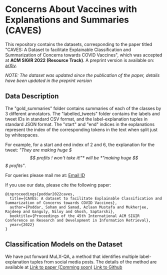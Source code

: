 # Concerns About Vaccines with Explanations and Summaries (CAVES)

This repository contains the datasets, corresponding to the paper titled "CAVES: A Dataset to facilitate Explainable Classification and Summarization of Concerns towards COVID Vaccines", which was accepted at **ACM SIGIR 2022 (Resource Track)**. 
A preprint version is available on: [arXiv](https://arxiv.org/abs/2204.13746 "arXiv").

*NOTE: The dataset was updated since the publication of the paper, details have been updated in the preprint version*


## Data Description
The "gold_summaries" folder contains summaries of each of the classes by 3 different annotators.
The "labelled_tweets" folder contains the labels and tweet IDs in standard CSV format, and the label-explanation tuples in standard JSON format. The "start" and "end" indices in the explanations represent the index of the corresponding tokens in the text when split just by whitespaces.

For example, for a start and end index of 2 and 6, the explanation for the tweet: *"They are making huge $$$ profits ! won't take it!"* will be *"making huge $$$ profits"*.

For queries please mail me at: [Email ID](mailto:sohampoddar@kgpian.iitkgp.ac.in) 


If you use our data, please cite the following paper:
```
@inproceedings{poddar2022caves,
  title={CAVES: A dataset to facilitate Explainable Classification and Summarization of Concerns towards COVID Vaccines},
  author={Poddar, Soham and Samad, Azlaan Mustafa and Mukherjee, Rajdeep and Ganguly, Niloy and Ghosh, Saptarshi},
  booktitle={Proceedings of the 45th International ACM SIGIR Conference on Research and Development in Information Retrieval},
  year={2022}
}
```

## Classification Models on the Dataset
We have put forward MuLX-QA, a method that identifies multiple label-explanation tuples from social media posts. The details of the method are available at [Link to paper (Comming soon)]() [Link to Github](https://github.com/sohampoddar26/MuLX-QA)

